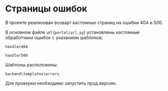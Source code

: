 # Страницы ошибок

В проекте реализован возварт кастомных страниц на ошибки 404 и 500.

В основном файле url (`portal/url.py`) установлены кастомные обработчики ошибок с указанием шаблонов:

`handler404`

`handler500`

Шаблоны расположены:

`backend\templates\errors`

Для проверки необходимо запустить прод версию.